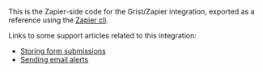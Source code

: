 This is the Zapier-side code for the Grist/Zapier integration,
exported as a reference using the [Zapier cli](https://platform.zapier.com/docs/export).

Links to some support articles related to this integration:

  * [Storing form submissions](https://support.getgrist.com/integrators/#example-storing-form-submissions)
  * [Sending email alerts](https://support.getgrist.com/integrators/#example-sending-email-alerts)
